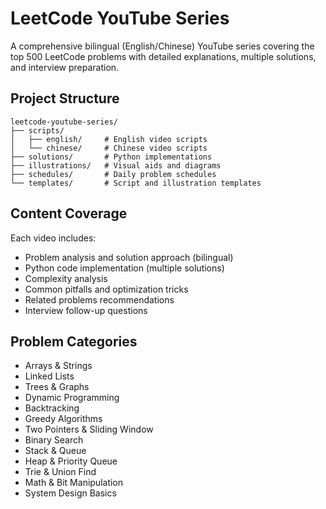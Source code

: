 # LeetCode YouTube Series

A comprehensive bilingual (English/Chinese) YouTube series covering the top 500 LeetCode problems with detailed explanations, multiple solutions, and interview preparation.

## Project Structure

```
leetcode-youtube-series/
├── scripts/
│   ├── english/     # English video scripts
│   └── chinese/     # Chinese video scripts
├── solutions/       # Python implementations
├── illustrations/   # Visual aids and diagrams
├── schedules/       # Daily problem schedules
└── templates/       # Script and illustration templates
```

## Content Coverage

Each video includes:
- Problem analysis and solution approach (bilingual)
- Python code implementation (multiple solutions)
- Complexity analysis
- Common pitfalls and optimization tricks
- Related problems recommendations
- Interview follow-up questions

## Problem Categories

- Arrays & Strings
- Linked Lists
- Trees & Graphs
- Dynamic Programming
- Backtracking
- Greedy Algorithms
- Two Pointers & Sliding Window
- Binary Search
- Stack & Queue
- Heap & Priority Queue
- Trie & Union Find
- Math & Bit Manipulation
- System Design Basics
